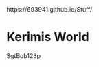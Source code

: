 
<html>
<head>
<title>Deep Sea</title>
</head>
<body>
https://693941.github.io/Stuff/
<h1>Kerimis World</h1>
<p>SgtBob123p</p>

</body>
</html>

